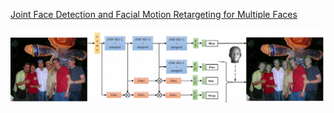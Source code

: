 
[Joint Face Detection and Facial Motion Retargeting for Multiple Faces](https://arxiv.org/abs/1902.10744)

![image](https://github.com/renchenliang/daily-paper-computer-vision/blob/master/face%20recognition/QQ%E5%9B%BE%E7%89%8720190612152651.png)
